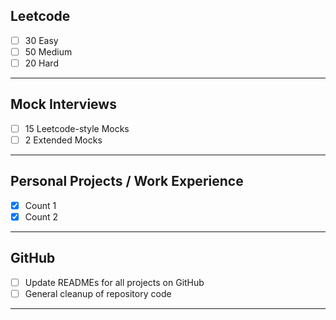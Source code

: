 ## Leetcode

- [ ] 30 Easy
- [ ] 50 Medium
- [ ] 20 Hard

--- 
## Mock Interviews

- [ ] 15 Leetcode-style Mocks
- [ ] 2 Extended Mocks

--- 
## Personal Projects / Work Experience

- [x] Count 1
- [x] Count 2

--- 
## GitHub

- [ ] Update READMEs for all projects on GitHub
- [ ] General cleanup of repository code

--- 


